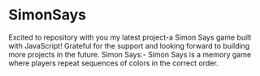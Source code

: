 # SimonSays
Excited to repository with you my latest project-a Simon Says game built with JavaScript! Grateful for the support and looking forward to building more projects in the future.  Simon Says:-  Simon Says is a memory game where players repeat sequences of colors in the correct order.
